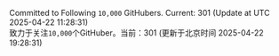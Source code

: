 Committed to Following `10,000` GitHubers. Current: <!-- FOLLOWING_COUNT -->301<!-- FOLLOWING_COUNT --> (Update at UTC <!-- LAST_UPDATED -->2025-04-22 11:28:31<!-- LAST_UPDATED -->)<br>
致力于关注`10,000`个GitHuber。当前：<!-- FOLLOWING_COUNT -->301<!-- FOLLOWING_COUNT --> (更新于北京时间 <!-- LAST_UPDATED_CST -->2025-04-22 19:28:31<!-- LAST_UPDATED_CST -->)

